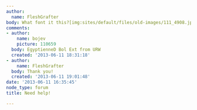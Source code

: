 ```yaml
---
author:
  name: FleshGrafter
body: What font it this?[img:sites/default/files/old-images/111_4908.jpg]
comments:
- author:
    name: bojev
    picture: 110659
  body: EgyptienneD Bol Ext from URW
  created: '2013-06-11 18:31:18'
- author:
    name: FleshGrafter
  body: Thank you!
  created: '2013-06-11 19:01:48'
date: '2013-06-11 16:35:45'
node_type: forum
title: Need help!

---
```


